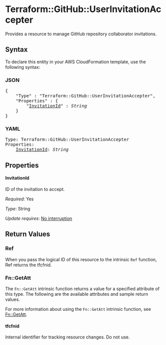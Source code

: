 # Terraform::GitHub::UserInvitationAccepter

Provides a resource to manage GitHub repository collaborator invitations.

## Syntax

To declare this entity in your AWS CloudFormation template, use the following syntax:

### JSON

<pre>
{
    "Type" : "Terraform::GitHub::UserInvitationAccepter",
    "Properties" : {
        "<a href="#invitationid" title="InvitationId">InvitationId</a>" : <i>String</i>
    }
}
</pre>

### YAML

<pre>
Type: Terraform::GitHub::UserInvitationAccepter
Properties:
    <a href="#invitationid" title="InvitationId">InvitationId</a>: <i>String</i>
</pre>

## Properties

#### InvitationId

ID of the invitation to accept.

_Required_: Yes

_Type_: String

_Update requires_: [No interruption](https://docs.aws.amazon.com/AWSCloudFormation/latest/UserGuide/using-cfn-updating-stacks-update-behaviors.html#update-no-interrupt)

## Return Values

### Ref

When you pass the logical ID of this resource to the intrinsic `Ref` function, Ref returns the tfcfnid.

### Fn::GetAtt

The `Fn::GetAtt` intrinsic function returns a value for a specified attribute of this type. The following are the available attributes and sample return values.

For more information about using the `Fn::GetAtt` intrinsic function, see [Fn::GetAtt](https://docs.aws.amazon.com/AWSCloudFormation/latest/UserGuide/intrinsic-function-reference-getatt.html).

#### tfcfnid

Internal identifier for tracking resource changes. Do not use.

